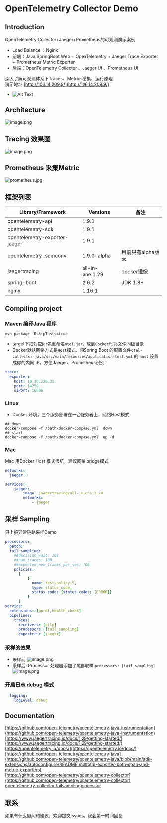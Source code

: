 <a name="wSh88"></a>
# OpenTelemetry Collector Demo
<a name="XGdFY"></a>
## Introduction
OpenTelemetry Collector+Jaeger+Prometheus的可观测演示案例

- Load Balance ：Nginx
- 前端：Java SpringBoot Web + OpenTelemetry +  Jaeger Trace Exporter  + Prometheus Metric Exporter
- 后端：OpenTelemetry Collector 、Jaeger UI 、Prometheus UI

深入了解可观测体系下Traces、Metrics采集、运行原理<br />演示地址 [http://106.14.209.9/](http://106.14.209.9/)<br />
  - ![Alt Text](./assets/introduce.gif)
## Architecture
![image.png](./assets/arc.jpg#clientId=u2d91e3eb-f650-4&crop=0&crop=0&crop=1&crop=1&from=paste&height=411&id=u431635f7&margin=%5Bobject%20Object%5D&name=image.png&originHeight=546&originWidth=960&originalType=binary&ratio=1&rotation=0&showTitle=false&size=259252&status=done&style=none&taskId=ud0e6f27d-1853-4f67-ba14-bcc120aff61&title=&width=723)
<a name="cqdhz"></a>
## Tracing 效果图
 ![image.png](./assets/trace.png#clientId=u58d1f88b-2c01-4&crop=0&crop=0&crop=1&crop=1&from=paste&height=310&id=ucb9dec40&margin=%5Bobject%20Object%5D&name=image.png&originHeight=609&originWidth=1439&originalType=binary&ratio=1&rotation=0&showTitle=false&size=356007&status=done&style=none&taskId=uf76b343d-c5d3-4a5f-bb95-3abc4cab5a3&title=&width=732)
## Prometheus 采集Metric
 ![prometheus.jpg](./assets/prometheus.jpg)
## 框架列表
| **Library/Framework** | **Versions** | **备注** |
| --- | --- | --- |
| opentelemetry-api | 1.9.1 | ​<br /> |
| opentelemetry-sdk | 1.9.1 | ​<br /> |
| opentelemetry-exporter-jaeger | 1.9.1 |  |
| opentelemetry-semconv | 1.9.0-alpha | 目前只有alpha版本 |
| jaegertracing | all-in-one:1.29 | docker镜像 |
| spring-boot | 2.6.2 | JDK 1.8+ |
| nginx | 1.16.1 |  |
<a name="tfZIA"></a>
## Compiling project
<a name="KDdV7"></a>
### Maven 编译Java 程序
```shell
mvn package -DskipTests=true
```
  - target下把对应jar包重命名`otel.jar`，放到`Dockerfile`文件同级目录
  - Docker默认网络方式是`Host`模式、将Spring Boot 的配置文件`otel-collector-java/src/main/resources/application-test.yml` 的 `host` 设置成你的内网 IP，方便Jaeger、Prometheus识别
```yml
trace:
  exporter:
    host: 10.10.226.31
    port: 14250
    uiPort: 16686
```
### Linux
  - Docker 环境，三个服务部署在一台服务器上，网络Host模式
```shell
## down
docker-compose -f /path/docker-compose.yml  down
## start
docker-compose -f /path/docker-compose.yml  up -d
```
<a name="Je6W1"></a>
### Mac
Mac 用Docker Host 模式很坑，建议网络 bridge模式
```yaml
networks:
  jaeger:

services:
    jaeger:
        image: jaegertracing/all-in-one:1.29
        networks:
            - jaeger
```
<a name="T6DHp"></a>
## 采样 Sampling
只上报异常链路采样Demo
```yaml
processors:
  batch:
  tail_sampling:
    ##decision_wait: 10s
    ##num_traces: 100
    ##expected_new_traces_per_sec: 100
    policies:
      [
          {
            name: test-policy-5,
            type: status_code,
            status_code: {status_codes: [ERROR]}
          }
      ]
service:
  extensions: [pprof,health_check]
  pipelines:
    traces:
      receivers: [otlp]
      processors: [tail_sampling]
      exporters: [jaeger]
```
### 采样的效果
- 采样前
 ![image.png](./assets/sampling-pre.png)
- 采样后: Processor 处理器添加了尾部取样 `processors: [tail_sampling]`
 ![image.png](./assets/sampling.png)
 
### 开启日志 debug 模式
```yaml
  logging:
    logLevel: debug
```
<a name="T6DHp"></a> 
## Documentation
[https://github.com/open-telemetry/opentelemetry-java-instrumentation](https://github.com/open-telemetry/opentelemetry-java-instrumentation)<br />[https://www.jaegertracing.io/docs/1.29/getting-started/](https://www.jaegertracing.io/docs/1.29/getting-started/)<br />[https://opentelemetry.io/docs/](https://opentelemetry.io/docs/)<br />[https://github.com/open-telemetry/opentelemetry-java](https://github.com/open-telemetry/opentelemetry-java/blob/main/sdk-extensions/autoconfigure/README.md#otlp-exporter-both-span-and-metric-exporters)<br />[https://github.com/open-telemetry/opentelemetry-collector](https://github.com/open-telemetry/opentelemetry-collector)<br />[opentelemetry-collector tailsamplingprocessor](https://github.com/open-telemetry/opentelemetry-collector-contrib/tree/main/processor/tailsamplingprocessor)
## 联系
如果有什么疑问和建议，欢迎提交issues，我会第一时间回复
